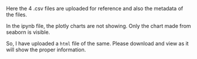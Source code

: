 Here the 4 .csv files are uploaded for reference and also the metadata of the files.

In the ipynb file, the plotly charts are not showing. Only the chart made from seaborn is visible.

So, I have uploaded a `html` file of the same. Please download and view as it will show the proper information.

